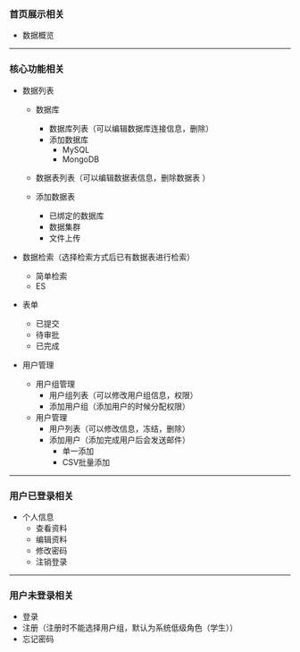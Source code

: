### 首页展示相关

- 数据概览

------

### 核心功能相关



- 数据列表

    - 数据库
        - 数据库列表（可以编辑数据库连接信息，删除）
        - 添加数据库
            - MySQL
            - MongoDB

    -  数据表列表（可以编辑数据表信息，删除数据表  ）
    - 添加数据表
        - 已绑定的数据库
        - 数据集群
        - 文件上传

- 数据检索（选择检索方式后已有数据表进行检索）

    - 简单检索
    - ES

- 表单

    - 已提交
    - 待审批
    - 已完成

- 用户管理

    - 用户组管理
        - 用户组列表（可以修改用户组信息，权限）
        - 添加用户组（添加用户的时候分配权限）
    - 用户管理
        - 用户列表（可以修改信息，冻结，删除）
        - 添加用户（添加完成用户后会发送邮件）
            - 单一添加
            - CSV批量添加

------

### 用户已登录相关

- 个人信息
    - 查看资料
    - 编辑资料
    - 修改密码
    - 注销登录

------

### 用户未登录相关

- 登录
- 注册（注册时不能选择用户组，默认为系统低级角色（学生））
- 忘记密码